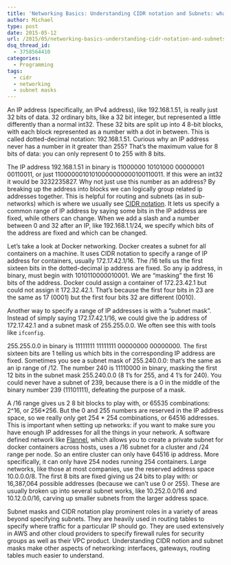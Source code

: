 ```yaml
---
title: 'Networking Basics: Understanding CIDR notation and Subnets: what’s up with /16 and /24?'
author: Michael
type: post
date: 2015-05-12
url: /2015/05/networking-basics-understanding-cidr-notation-and-subnets-whats-up-with-16-and-24/
dsq_thread_id:
  - 3758564410
categories:
  - Programming
tags:
  - cidr
  - networking
  - subnet masks
---
```

An IP address (specifically, an IPv4 address), like 192.168.1.51, is really just 32 bits of data. 32 ordinary bits, like a 32 bit integer, but represented a little differently than a normal int32. These 32 bits are split up into 4 8-bit blocks, with each block represented as a number with a dot in between. This is called dotted-decimal notation: 192.168.1.51. Curious why an IP address never has a number in it greater than 255? That&#8217;s the maximum value for 8 bits of data: you can only represent 0 to 255 with 8 bits.

The IP address 192.168.1.51 in binary is 11000000 10101000 00000001 00110011, or just 11000000101010000000000100110011. If this were an int32 it would be 3232235827. Why not just use this number as an address? By breaking up the address into blocks we can logically group related ip addresses together. This is helpful for routing and subnets (as in sub-networks) which is where we usually see [CIDR notation][1]. It lets us specify a common range of IP address by saying some bits in the IP address are fixed, while others can change. When we add a slash and a number between 0 and 32 after an IP, like 192.168.1.1/24, we specify which bits of the address are fixed and which can be changed.

Let&#8217;s take a look at Docker networking. Docker creates a subnet for all containers on a machine. It uses CIDR notation to specify a range of IP address for containers, usually 172.17.42.1/16. The /16 tells us the first sixteen bits in the dotted-decimal ip address are fixed. So any ip address, in binary, must begin with 1010110000010001. We are &#8220;masking&#8221; the first 16 bits of the address. Docker could assign a container of 172.23.42.1 but could not assign it 172.32.42.1. That&#8217;s because the first four bits in 23 are the same as 17 (0001) but the first four bits 32 are different (0010).

Another way to specify a range of IP addresses is with a &#8220;subnet mask&#8221;. Instead of simply saying 172.17.42.1/16, we could give the ip address of 172.17.42.1 and a subnet mask of 255.255.0.0. We often see this with tools like `ifconfig`.

255.255.0.0 in binary is 11111111 11111111 00000000 00000000. The first sixteen bits are 1 telling us which bits in the corresponding IP address are fixed. Sometimes you see a subnet mask of 255.240.0.0: that&#8217;s the same as an ip range of /12. The number 240 is 11110000 in binary, masking the first 12 bits in the subnet mask 255.240.0.0 (8 1&#8217;s for 255, and 4 1&#8217;s for 240). You could never have a subnet of 239, because there is a 0 in the middle of the binary number 239 (11101111), defeating the purpose of a mask.

A /16 range gives us 2 8 bit blocks to play with, or 65535 combinations: 2^16, or 256\*256. But the 0 and 255 numbers are reserved in the IP address space, so we really only get 254 \* 254 combinations, or 64516 addresses. This is important when setting up networks: if you want to make sure you have enough IP addresses for all the things in your network. A software defined network like [Flannel][2], which allows you to create a private subnet for docker containers across hosts, uses a /16 subnet for a cluster and /24 range per node. So an entire cluster can only have 64516 ip address. More specifically, it can only have 254 nodes running 254 containers. Large networks, like those at most companies, use the reserved address space 10.0.0.0/8. The first 8 bits are fixed giving us 24 bits to play with: or 16,387,064 possible addresses (because we can&#8217;t use 0 or 255). These are usually broken up into several subnet works, like 10.252.0.0/16 and 10.12.0.0/16, carving up smaller subnets from the larger address space.

Subnet masks and CIDR notation play prominent roles in a variety of areas beyond specifying subnets. They are heavily used in routing tables to specify where traffic for a particular IP should go. They are used extensively in AWS and other cloud providers to specify firewall rules for security groups as well as their VPC product. Understanding CIDR notion and subnet masks make other aspects of networking: interfaces, gateways, routing tables much easier to understand.

 [1]: http://en.wikipedia.org/wiki/Classless_Inter-Domain_Routing
 [2]: https://github.com/coreos/flannel
